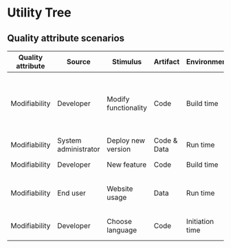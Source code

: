 # Utility Tree
## Quality attribute scenarios

| Quality attribute | Source               | Stimulus             | Artifact    | Environment     | Response                       | Response measure                                                                |
| ----------------- | -------------------- | -------------------- | ----------- | --------------- | ------------------------------ | ------------------------------------------------------------------------------- |
| Modifiability     | Developer            | Modify functionality | Code        | Build time      | Make & test modification       | Extent to which this modification affects other functions or quality attributes |
| Modifiability     | System administrator | Deploy new version   | Code & Data | Run time        | Deployment                     | Downtime, effort                                                                |
| Modifiability     | Developer            | New feature          | Code        | Build time      | Add & test feature             | Time                                                                            |
| Modifiability     | End user             | Website usage        | Data        | Run time        | Process data & update database | Responsetime, db-size                                                           |
| Modifiability     | Developer            | Choose language      | Code        | Initiation time | Team knows language            | Development time & frustration                                                  |
